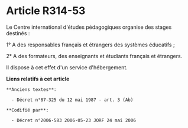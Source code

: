 # Article R314-53

Le Centre international d'études pédagogiques organise des stages destinés :

1° A des responsables français et étrangers des systèmes éducatifs ;

2° A des formateurs, des enseignants et étudiants français et étrangers.

Il dispose à cet effet d'un service d'hébergement.

**Liens relatifs à cet article**

	**Anciens textes**:

	  - Décret n°87-325 du 12 mai 1987 - art. 3 (Ab)

	**Codifié par**:

	  - Décret n°2006-583 2006-05-23 JORF 24 mai 2006
